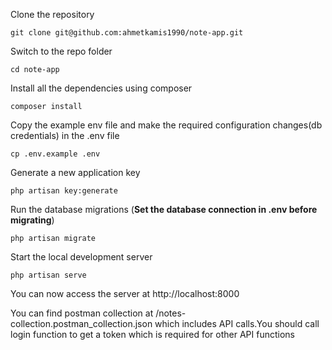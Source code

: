 Clone the repository

    git clone git@github.com:ahmetkamis1990/note-app.git

Switch to the repo folder

    cd note-app

Install all the dependencies using composer

    composer install

Copy the example env file and make the required configuration changes(db credentials) in the .env file

    cp .env.example .env

Generate a new application key

    php artisan key:generate

Run the database migrations (**Set the database connection in .env before migrating**)

    php artisan migrate

Start the local development server

    php artisan serve

You can now access the server at http://localhost:8000


You can find postman collection at /notes-collection.postman_collection.json which includes API calls.You should call login function to get a token which is required for other API functions
